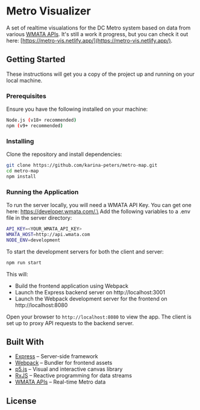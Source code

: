 # Metro Visualizer

A set of realtime visualations for the DC Metro system based on data from various [WMATA APIs](https://developer.wmata.com/apis). It's still a work it progress, but you can check it out here: [https://metro-vis.netlify.app/](https://metro-vis.netlify.app/).

## Getting Started

These instructions will get you a copy of the project up and running on your local machine.

### Prerequisites

Ensure you have the following installed on your machine:

```bash
Node.js (v18+ recommended)
npm (v9+ recommended)
```

### Installing

Clone the repository and install dependencies:

```bash
git clone https://github.com/karina-peters/metro-map.git
cd metro-map
npm install
```

### Running the Application

To run the server locally, you will need a WMATA API Key. You can get one here: https://developer.wmata.com/.\
Add the following variables to a .env file in the server directory:

```bash
API_KEY=<YOUR_WMATA_API_KEY>
WMATA_HOST=http://api.wmata.com
NODE_ENV=development
```

To start the development servers for both the client and server:

```bash
npm run start
```

This will:

- Build the frontend application using Webpack
- Launch the Express backend server on http://localhost:3001
- Launch the Webpack development server for the frontend on http://localhost:8080

Open your browser to `http://localhost:8080` to view the app. The client is set up to proxy API requests to the backend server.

## Built With

- [Express](https://expressjs.com/) – Server-side framework
- [Webpack](https://webpack.js.org/) – Bundler for frontend assets
- [p5.js](https://p5js.org/) – Visual and interactive canvas library
- [RxJS](https://rxjs.dev/) – Reactive programming for data streams
- [WMATA APIs](https://developer.wmata.com/) – Real-time Metro data

## License
